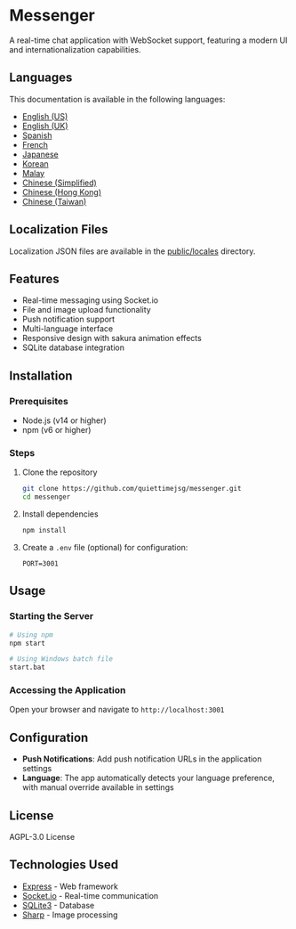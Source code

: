 # Messenger

A real-time chat application with WebSocket support, featuring a modern UI and internationalization capabilities.

## Languages
This documentation is available in the following languages:
- [English (US)](README.md)
- [English (UK)](docs/README-en-GB.md)
- [Spanish](docs/README-es.md)
- [French](docs/README-fr.md)
- [Japanese](docs/README-ja.md)
- [Korean](docs/README-ko.md)
- [Malay](docs/README-ms.md)
- [Chinese (Simplified)](docs/README-zh-CN.md)
- [Chinese (Hong Kong)](docs/README-zh-HK.md)
- [Chinese (Taiwan)](docs/README-zh-TW.md)

## Localization Files
Localization JSON files are available in the [public/locales](public/locales/) directory.

## Features

- Real-time messaging using Socket.io
- File and image upload functionality
- Push notification support
- Multi-language interface
- Responsive design with sakura animation effects
- SQLite database integration

## Installation

### Prerequisites
- Node.js (v14 or higher)
- npm (v6 or higher)

### Steps
1. Clone the repository
   ```bash
   git clone https://github.com/quiettimejsg/messenger.git
   cd messenger
   ```

2. Install dependencies
   ```bash
   npm install
   ```

3. Create a `.env` file (optional) for configuration:
   ```
   PORT=3001
   ```

## Usage

### Starting the Server

```bash
# Using npm
npm start

# Using Windows batch file
start.bat
```

### Accessing the Application
Open your browser and navigate to `http://localhost:3001`

## Configuration
- **Push Notifications**: Add push notification URLs in the application settings
- **Language**: The app automatically detects your language preference, with manual override available in settings

## License
AGPL-3.0 License

## Technologies Used
- [Express](https://expressjs.com/) - Web framework
- [Socket.io](https://socket.io/) - Real-time communication
- [SQLite3](https://www.sqlite.org/) - Database
- [Sharp](https://sharp.pixelplumbing.com/) - Image processing